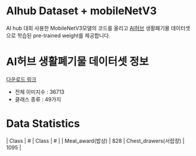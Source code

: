 # AIhub Dataset + mobileNetV3
AI hub 대회 사용한 MobileNetV3모델의 코드를 올리고 [AI허브](https://aihub.or.kr/) 생활폐기물 데이터셋으로 학습된 pre-trained weight를 제공합니다.


# AI허브 생활폐기물 데이터셋 정보
[다운로드 링크](https://aihub.or.kr/aidata/27708)
- 전체 이미지수 : 36713
- 클래스 종류 : 49가지

# Data Statistics
| Class | # | Class | # |
| Meal_award(밥상) | 828 | Chest_drawers(서랍장) | 1095 |
